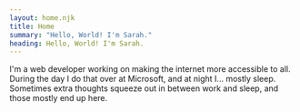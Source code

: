 ```yaml
---
layout: home.njk
title: Home
summary: "Hello, World! I'm Sarah."
heading: Hello, World! I'm Sarah.
---
```


I'm a web developer working on making the internet more accessible to all. During the day I do that over at Microsoft, and at night I... mostly sleep. Sometimes extra thoughts squeeze out in between work and sleep, and those mostly end up here.
